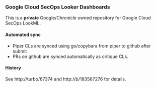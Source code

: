### Google Cloud SecOps Looker Dashboards

This is a **private** Google/Chronicle owned repository for Google Cloud SecOps
LookML.

#### Automated sync

-   Piper CLs are synced using go/copybara from piper to github after submit
-   PRs on github are synced automatically as critique CLs.

#### History

See http://turbo/67374 and http://b/183567276 for details.
